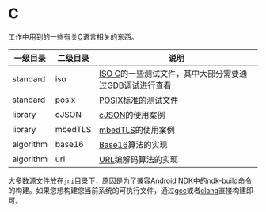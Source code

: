 # C
工作中用到的一些有关[C](http://blog.fpliu.com/it/software/development/language/C)语言相关的东西。


|一级目录|二级目录|说明
|-|-|-|
|standard|iso|[ISO C](http://blog.fpliu.com/it/software/development/language/C/standard#iso)的一些测试文件，其中大部分需要通过[GDB](http://blog.fpliu.com/it/software/GNU/GDB)调试进行查看|
|standard|posix|[POSIX](http://blog.fpliu.com/it/organization/IEEE#POSIX)标准的测试文件|
|library|cJSON|[cJSON](http://blog.fpliu.com/it/software/development/language/C/third-part-library/cJSON)的使用案例|
|library|mbedTLS|[mbedTLS](http://blog.fpliu.com/it/software/development/language/C/third-part-library/mbedTLS)的使用案例|
|algorithm|base16|[Base16](http://blog.fpliu.com/it/data/text/encoding/Base16)算法的实现
|algorithm|url|[URL](http://blog.fpliu.com/it/data/text/encoding/URL)编解码算法的实现


大多数源文件放在`jni`目录下，原因是为了兼容[Android NDK](http://blog.fpliu.com/it/software/GoogleAndroidNDK)中的[ndk-build](http://blog.fpliu.com/it/software/GoogleAndroidNDK/bin/ndk-build)命令的构建。如果您想构建您当前系统的可执行文件，通过[gcc](http://blog.fpliu.com/it/software/GNU/GCC/bin/gcc)或者[clang](http://blog.fpliu.com/it/software/clang)直接构建即可。
